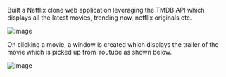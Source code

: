Built  a Netflix clone web application leveraging the TMDB API which displays all the latest movies, trending now, netflix originals etc.

![image](https://github.com/akhilshetty97/Netflix_Clone/assets/47709446/62281a12-07ce-40dc-a14b-2b17ca1cfd59)

On clicking a movie, a window is created which displays the trailer of the movie which is picked up from Youtube as shown below.

![image](https://github.com/akhilshetty97/Netflix_Clone/assets/47709446/12eac6be-12fe-4a7a-8657-71cfed311d97)


